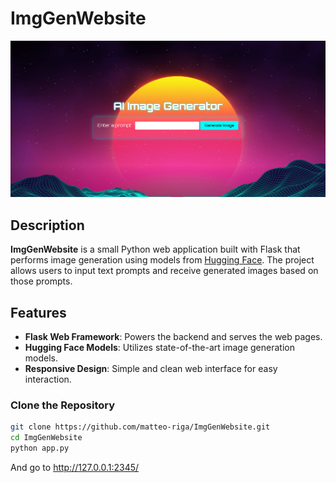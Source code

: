 # ImgGenWebsite

![Project Banner](homepage.png)

## Description

**ImgGenWebsite** is a small Python web application built with Flask that performs image generation using models from [Hugging Face](https://huggingface.co/). The project allows users to input text prompts and receive generated images based on those prompts.

## Features

- **Flask Web Framework**: Powers the backend and serves the web pages.
- **Hugging Face Models**: Utilizes state-of-the-art image generation models.
- **Responsive Design**: Simple and clean web interface for easy interaction.

### Clone the Repository

```bash
git clone https://github.com/matteo-riga/ImgGenWebsite.git
cd ImgGenWebsite
python app.py
```
And go to http://127.0.0.1:2345/